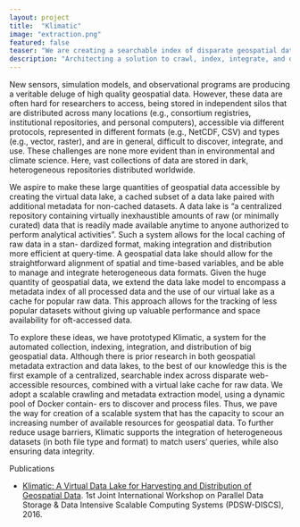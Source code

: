 ```yaml
---
layout: project
title:  "Klimatic"
image: "extraction.png"
featured: false
teaser: "We are creating a searchable index of disparate geospatial data."
description: "Architecting a solution to crawl, index, integrate, and distribute geo-spatial data at scale."
---
```


New sensors, simulation models, and observational programs 
are producing a veritable deluge of high quality
geospatial data. However, these data are often hard for researchers 
to access, being stored in independent silos that are
distributed across many locations (e.g., consortium registries,
institutional repositories, and personal computers), accessible
via different protocols, represented in different formats (e.g.,
NetCDF, CSV) and types (e.g., vector, raster), and are in
general, difficult to discover, integrate, and use. These
challenges are none more evident than in environmental and
climate science. Here, vast collections of data are stored in
dark, heterogeneous repositories distributed worldwide.

We aspire to make these large quantities of geospatial
data accessible by creating the virtual data lake, a cached
subset of a data lake paired with additional metadata for
non-cached datasets. A data lake is “a centralized repository
containing virtually inexhaustible amounts of raw (or minimally 
curated) data that is readily made available anytime to
anyone authorized to perform analytical activities”. Such
a system allows for the local caching of raw data in a stan-
dardized format, making integration and distribution more
efficient at query-time. A geospatial data lake should allow
for the straightforward alignment of spatial and time-based
variables, and be able to manage and integrate heterogeneous
data formats. Given the huge quantity of geospatial data, we
extend the data lake model to encompass a metadata index
of all processed data and the use of our virtual lake as a
cache for popular raw data. This approach allows for the
tracking of less popular datasets without giving up valuable
performance and space availability for oft-accessed data.

To explore these ideas, we have prototyped Klimatic, a
system for the automated collection, indexing, integration,
and distribution of big geospatial data. Although there is
prior research in both geospatial metadata extraction and
data lakes, to the best of our knowledge this is the first
example of a centralized, searchable index across disparate
web-accessible resources, combined with a virtual lake cache
for raw data. We adopt a scalable crawling and metadata
extraction model, using a dynamic pool of Docker contain-
ers to discover and process files. Thus, we pave the way
for creation of a scalable system that has the capacity to scour
an increasing number of available resources for geospatial
data. To further reduce usage barriers, Klimatic supports the
integration of heterogeneous datasets (in both file type and
format) to match users’ queries, while also ensuring data
integrity.

Publications

- [Klimatic: A Virtual Data Lake for Harvesting and Distribution of Geospatial Data](http://conferences.computer.org/pdswdiscs/2016/papers/5216a031.pdf). 1st Joint International Workshop on Parallel Data Storage & Data Intensive Scalable Computing Systems (PDSW-DISCS), 2016. 

